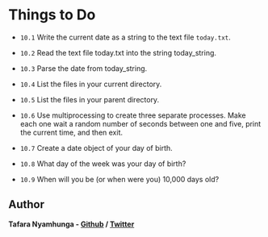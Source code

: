 # Things to Do

- `10.1` Write the current date as a string to the text file `today.txt`.

- `10.2` Read the text file today.txt into the string today_string.

- `10.3` Parse the date from today_string.

- `10.4` List the files in your current directory.

- `10.5` List the files in your parent directory.

- `10.6` Use multiprocessing to create three separate processes. Make each one wait a random number of seconds between one and five, print the current time, and then exit.

- `10.7` Create a date object of your day of birth.

- `10.8` What day of the week was your day of birth?

- `10.9` When will you be (or when were you) 10,000 days old?

## Author

**Tafara Nyamhunga  - [Github](https://github.com/tafara-n) / [Twitter](https://twitter.com/tafaranyamhunga)**

